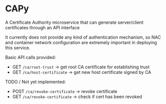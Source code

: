 # CAPy
A Certificate Authority microservice that can generate server/client certificates through an API interface

It currently does not provide any kind of authentication mechanism, so NAC and container network configuration are extremely important in deploying this service.

Basic API calls provided:

- GET `/ca/root-trust` -> get root CA certificate for establishing trust
- GET `/ca/host-certificate` -> get new host certificate signed by CA

TODO / Not yet implemented:

- POST `/ca/revoke-certificate` -> revoke certificate
- GET `/ca/revoke-certificate` -> check if cert has been revoked